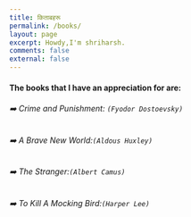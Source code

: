 ```yaml
---
title: किताबहरू
permalink: /books/
layout: page
excerpt: Howdy,I'm shriharsh.
comments: false
external: false
---
```



#### The books that I have an appreciation for are:



###### ➡️ Crime and Punishment: `(Fyodor Dostoevsky)`
###### ➡️ A Brave New World:`(Aldous Huxley)`
###### ➡️ The Stranger:`(Albert Camus)`
###### ➡️ To Kill A Mocking Bird:`(Harper Lee)` 
